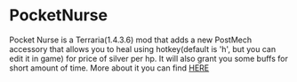 # PocketNurse
Pocket Nurse is a Terraria(1.4.3.6) mod that adds a new PostMech accessory that allows you to heal using hotkey(default is 'h', but you can edit it in game) for price of   silver per hp.
It will also grant you some buffs for short amount of time.
More about it you can find [HERE](https://mrquba.github.io/subpages/wiki/terraria/pocketNurse/main.html)
